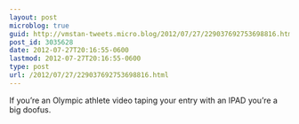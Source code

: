 ```yaml
---
layout: post
microblog: true
guid: http://vmstan-tweets.micro.blog/2012/07/27/229037692753698816.html
post_id: 3035628
date: 2012-07-27T20:16:55-0600
lastmod: 2012-07-27T20:16:55-0600
type: post
url: /2012/07/27/229037692753698816.html
---
```

If you’re an Olympic athlete video taping your entry with an IPAD you’re a big doofus.
